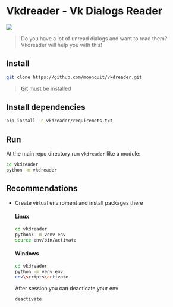 # Vkdreader - Vk Dialogs Reader
[![](https://img.shields.io/badge/python-3.8+-blue.svg)](https://www.python.org/downloads/release/python-382/)
> Do you have a lot of unread dialogs and want to read them? Vkdreader will help you with this!

## Install
```bash
git clone https://github.com/moonquit/vkdreader.git
```
> [Git](https://git-scm.com/) must be installed

## Install dependencies
```bash
pip install -r vkdreader/requiremets.txt
```

## Run
At the main repo directory run `vkdreader` like a module:
```bash
cd vkdreader
python -m vkdreader
```

## Recommendations
* Create virtual enviroment and install packages there
	#### Linux
	```bash
	cd vkdreader
	python3 -m venv env
	source env/bin/activate
	```
	#### Windows
	```bash
	cd vkdreader
	python -m venv env
	env\scripts\activate
	```
	After session you can deacticate your env
	```bash
	deactivate
	```

